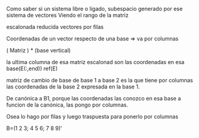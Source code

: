 Como saber si un sistema libre o ligado, subespacio generado por ese sistema de vectores
Viendo el rango de la matriz

escalonada reducida vectores por filas 


Coordenadas de un vector respecto de una base => va por columnas

( Matriz ) * (base vertical)

la ultima columna de esa matriz escalonad son las coordenadas en esa base(E(:,end))
ref(E)

matriz de cambio de base de base 1 a base 2 es la que tiene por columnas las coordenadas de la base 2 expresada en la base 1.

De canónica a B1, porque las coordenadas las conozco en esa base a funcion de la canónica, las pongo por columnas.

Osea lo hago por filas y luego traspuesta para ponerlo por columnas

B=(1 2 3; 4 5 6; 7 8 9)'
